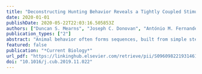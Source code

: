 ```yaml
---
title: "Deconstructing Hunting Behavior Reveals a Tightly Coupled Stimulus-Response Loop"
date: 2020-01-01
publishDate: 2020-05-22T22:03:16.505853Z
authors: ["Duncan S. Mearns", "Joseph C. Donovan", "António M. Fernandes", "Julia L. Semmelhack", "Herwig Baier"]
publication_types: ["2"]
abstract: "Animal behavior often forms sequences, built from simple stereotyped actions and shaped by environmental cues. A comprehensive characterization of the interplay between an animal’s movements and its environment is necessary to understand the sensorimotor transformations performed by the brain. Here, we use unsupervised methods to study behavioral sequences in zebraﬁsh larvae. We generate a map of swim bouts, revealing that ﬁsh modulate their tail movements along a continuum. During prey capture, larvae produce stereotyped sequences using a subset of bouts from a broader behavioral repertoire. These sequences exhibit loworder transition dynamics and immediately respond to changes in visual cues. Chaining of prey capture bouts is disrupted in visually impaired (lakritz and blumenkohl) mutants, and removing the prey stimulus during ongoing behavior in closed-loop virtual reality causes larvae to immediately abort the hunting sequence. These results suggest that the continuous integration of sensory information is necessary to structure the behavior. This stimulus-response loop serves to bring prey into the anterior dorsal visual ﬁeld of the larvae. Fish then release a capture strike maneuver comprising a stereotyped jaw movement and tail movements ﬁne-tuned to the distance of the prey. Fish with only one intact eye fail to correctly position the prey in the strike zone, but are able to produce the strike itself. Our analysis shows that short-term integration of binocular visual cues shapes the behavioral dynamics of hunting, thus uncovering the temporal organization of a goal-directed behavior in a vertebrate."
featured: false
publication: "*Current Biology*"
url_pdf: "https://linkinghub.elsevier.com/retrieve/pii/S0960982219314617"
doi: "10.1016/j.cub.2019.11.022"
---
```


